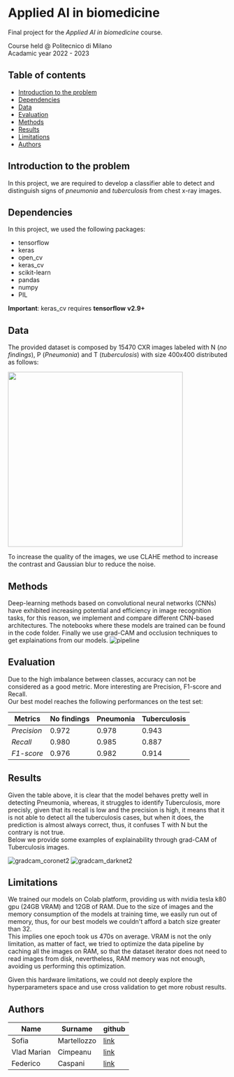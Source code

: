 # Applied AI in biomedicine

Final project for the *Applied AI in biomedicine* course. 

Course held @ Politecnico di Milano\
Acadamic year 2022 - 2023

## Table of contents
- [Introduction to the problem](https://github.com/VladMarianCimpeanu/applied_AI_in_biomedicine/blob/main/README.md#introduction-to-the-problem)
- [Dependencies](https://github.com/VladMarianCimpeanu/applied_AI_in_biomedicine/blob/main/README.md#dependencies)
- [Data](https://github.com/VladMarianCimpeanu/applied_AI_in_biomedicine/blob/main/README.md#data)
- [Evaluation](https://github.com/VladMarianCimpeanu/applied_AI_in_biomedicine/blob/main/README.md#evaluation)
- [Methods](https://github.com/VladMarianCimpeanu/applied_AI_in_biomedicine/blob/main/README.md#methods)
- [Results](https://github.com/VladMarianCimpeanu/applied_AI_in_biomedicine/blob/main/README.md#results)
- [Limitations](https://github.com/VladMarianCimpeanu/applied_AI_in_biomedicine/blob/main/README.md#limitations)
- [Authors](https://github.com/VladMarianCimpeanu/applied_AI_in_biomedicine/blob/main/README.md#)

## Introduction to the problem
In this project, we are required to develop a classifier able to detect and distinguish signs of *pneumonia* and *tuberculosis* from chest x-ray images.

## Dependencies
In this project, we used the following packages:
- tensorflow
- keras
- open_cv
- keras_cv
- scikit-learn
- pandas
- numpy
- PIL

**Important**: keras_cv requires **tensorflow** **v2.9+** 

## Data
The provided dataset is composed by 15470 CXR images labeled with N (*no findings*), P (*Pneumonia*) and T (*tuberculosis*) with size 400x400 distributed as follows:

<img src="https://user-images.githubusercontent.com/62434812/215167762-b759f4f9-e6b7-44c2-952f-36629ee61c65.png" width="400" height="400" />

To increase the quality of the images, we use CLAHE method to increase the contrast and Gaussian blur to reduce the noise. 
## Methods
Deep-learning methods
based on convolutional neural networks (CNNs) have exhibited increasing potential and efficiency in image recognition tasks, for this reason, we implement and compare different CNN-based architectures. The notebooks where these models are trained can be found in the code folder. Finally we use grad-CAM and occlusion techniques to get explainations from our models.
![pipeline](https://user-images.githubusercontent.com/62434812/215168386-15b95452-5c0b-410f-be82-e6f5c16091be.png)


## Evaluation
Due to the high imbalance between classes, accuracy can not be considered as a good metric. More interesting are Precision, F1-score and Recall.\
Our best model reaches the following performances on the test set:

| Metrics | No findings | Pneumonia | Tuberculosis|  
|------|---------|--------|--------|
|*Precision*|0.972| 0.978| 0.943|
|*Recall*|0.980|0.985| 0.887|
|*F1-score*|0.976|0.982| 0.914|

## Results
Given the table above, it is clear that the model behaves pretty well in detecting Pneumonia, whereas, it struggles to identify Tuberculosis, more precisly, given that its recall is low and the precision is high, it means that it is not able to detect all the tuberculosis cases, but when it does, the prediction is almost always correct, thus, it confuses T with N but the contrary is not true.\
Below we provide some examples of explainability through grad-CAM of Tuberculosis images.

![gradcam_coronet2](https://user-images.githubusercontent.com/62434812/215179542-c516b80b-f54a-45f6-85ec-11695040099b.png)
![gradcam_darknet2](https://user-images.githubusercontent.com/62434812/215179548-052a71c2-d21c-47bd-9296-f44e46ee39a5.png)

## Limitations
We trained our models on Colab platform, providing us with nvidia tesla k80 gpu (24GB VRAM) and 12GB of RAM. Due to the size of images and the memory consumption of the models at training time, we easily run out of memory, thus, for our best models we couldn't afford a batch size greater than 32.\
This implies one epoch took us 470s on average. VRAM is not the only limitation, as matter of fact, we tried to optimize the data pipeline by caching all the images on RAM, so that the dataset iterator does not need to read images from disk, nevertheless, RAM memory was not enough, avoiding us performing this optimization.

Given this hardware limitations, we could not deeply explore the hyperparameters space and use cross validation to get more robust results.
## Authors
| Name | Surname | github | 
|------|---------|--------|
| Sofia | Martellozzo | [link](https://github.com/sofiamartellozzo)|
| Vlad Marian | Cimpeanu | [link](https://github.com/VladMarianCimpeanu)|
| Federico | Caspani | [link](https://github.com/FedericoCaspani)|
